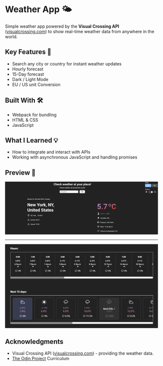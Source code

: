 # Weather App 🌤️

Simple weather app powered by the **Visual Crossing API** ([visualcrossing.com](https://www.visualcrossing.com/)) to show real-time weather data from anywhere in the world.

## Key Features 🚀

-  Search any city or country for instant weather updates
-  Hourly forecast
-  15-Day forecast
-  Dark / Light Mode
-  EU / US unit Conversion

## Built With 🛠️

-  Webpack for bundling
-  HTML & CSS
-  JavaScript

## What I Learned 💡

-  How to integrate and interact with APIs
-  Working with asynchronous JavaScript and handling promises

## Preview 📸

![App Screenshot 1](./preview-image.png)

---

![App Screenshot 2](./preview-image-2.png)

## Acknowledgments

-  Visual Crossing API ([visualcrossing.com](https://www.visualcrossing.com/)) - providing the weather data.
-  [The Odin Project](https://www.theodinproject.com/) Curriculum
